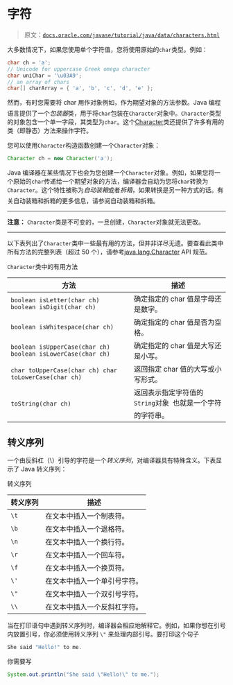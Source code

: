 # 字符

> 原文：[`docs.oracle.com/javase/tutorial/java/data/characters.html`](https://docs.oracle.com/javase/tutorial/java/data/characters.html)

大多数情况下，如果您使用单个字符值，您将使用原始的`char`类型。例如：

```java
char ch = 'a'; 
// Unicode for uppercase Greek omega character
char uniChar = '\u03A9';
// an array of chars
char[] charArray = { 'a', 'b', 'c', 'd', 'e' };

```

然而，有时您需要将 char 用作对象例如，作为期望对象的方法参数。Java 编程语言提供了一个*包装器*类，用于将`char`包装在`Character`对象中。`Character`类型的对象包含一个单一字段，其类型为`char`。这个[Character](https://docs.oracle.com/javase/8/docs/api/java/lang/Character.html)类还提供了许多有用的类（即静态）方法来操作字符。

您可以使用`Character`构造函数创建一个`Character`对象：

```java
Character ch = new Character('a');

```

Java 编译器在某些情况下也会为您创建一个`Character`对象。例如，如果您将一个原始的`char`传递给一个期望对象的方法，编译器会自动为您将`char`转换为`Character`。这个特性被称为*自动装箱*或者*拆箱*，如果转换是另一种方式的话。有关自动装箱和拆箱的更多信息，请参阅自动装箱和拆箱。

* * *

**注意：** `Character`类是不可变的，一旦创建，`Character`对象就无法更改。

* * *

以下表列出了`Character`类中一些最有用的方法，但并非详尽无遗。要查看此类中所有方法的完整列表（超过 50 个），请参考[java.lang.Character](https://docs.oracle.com/javase/8/docs/api/java/lang/Character.html) API 规范。

`Character`类中的有用方法

| 方法 | 描述 |
| --- | --- |
| `boolean isLetter(char ch) boolean isDigit(char ch)` | 确定指定的 char 值是字母还是数字。 |
| `boolean isWhitespace(char ch)` | 确定指定的 char 值是否为空格。 |
| `boolean isUpperCase(char ch) boolean isLowerCase(char ch)` | 确定指定的 char 值是大写还是小写。 |
| `char toUpperCase(char ch) char toLowerCase(char ch)` | 返回指定 char 值的大写或小写形式。 |
| `toString(char ch)` | 返回表示指定字符值的`String`对象  也就是一个字符的字符串。 |

## 转义序列

一个由反斜杠（\）引导的字符是一个*转义序列*，对编译器具有特殊含义。下表显示了 Java 转义序列：

转义序列

| 转义序列 | 描述 |
| --- | --- |
| `\t` | 在文本中插入一个制表符。 |
| `\b` | 在文本中插入一个退格符。 |
| `\n` | 在文本中插入一个换行符。 |
| `\r` | 在文本中插入一个回车符。 |
| `\f` | 在文本中插入一个换页符。 |
| `\'` | 在文本中插入一个单引号字符。 |
| `\"` | 在文本中插入一个双引号字符。 |
| `\\` | 在文本中插入一个反斜杠字符。 |

当在打印语句中遇到转义序列时，编译器会相应地解释它。例如，如果你想在引号内放置引号，你必须使用转义序列 `\"` 来处理内部引号。要打印这个句子

```java
She said "Hello!" to me.

```

你需要写

```java
System.out.println("She said \"Hello!\" to me.");

```
